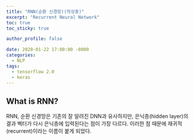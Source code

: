 ```yaml
---
title: "RNN(순환 신경망)(작성중)"
excerpt: "Recurrent Neural Network"
toc: true
toc_sticky: true

author_profile: false

date: 2020-01-22 17:00:00 -0000
categories: 
  - NLP
tags:
  - tensorflow 2.0
  - keras
---
```




## What is RNN?

RNN, 순환 신경망은 기존의 잘 알려진 DNN과 유사하지만, 은닉층(hidden layer)의 결과 벡터가 다시 은닉층에 입력된다는 점이 가장 다르다. 이러한 점 때문에 재귀적(recurrent)이라는 이름이 붙게 되었다. 
<!--stackedit_data:
eyJoaXN0b3J5IjpbMTQyMjM4MjQ1MCwyMTE2MjA0NzUwXX0=
-->